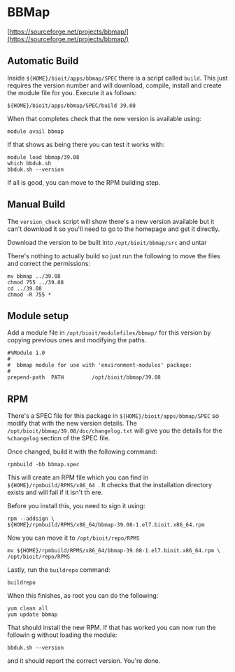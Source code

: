 # BBMap

[https://sourceforge.net/projects/bbmap/](https://sourceforge.net/projects/bbmap/)

## Automatic Build

Inside `${HOME}/bioit/apps/bbmap/SPEC` there is a script called `build`. This just requires the version number and will download, compile, install and create the module file for you. Execute it as follows:

    ${HOME}/bioit/apps/bbmap/SPEC/build 39.08

When that completes check that the new version is available using:

    module avail bbmap

If that shows as being there you can test it works with:

    module load bbmap/39.08
    which bbduk.sh
    bbduk.sh --version

If all is good, you can move to the RPM building step.

## Manual Build

The `version_check` script will show there's a new version available but it can't download it so you'll need to go to the homepage and get it directly.

Download the version to be built into `/opt/bioit/bbmap/src` and untar

There's nothing to actually build so just run the following to move the files and correct the permissions:

    mv bbmap ../39.08
    chmod 755 ../39.08
    cd ../39.08
    chmod -R 755 *

## Module setup

Add a module file in `/opt/bioit/modulefiles/bbmap/` for this version by copying previous ones and modifying the paths.

    #%Module 1.0
    #
    #  bbmap module for use with 'environment-modules' package:
    #
    prepend-path  PATH         /opt/bioit/bbmap/39.08

## RPM

There's a SPEC file for this package in `${HOME}/bioit/apps/bbmap/SPEC` so modify that with the new version details. The `/opt/bioit/bbmap/39.08/doc/changelog.txt` will give you the details for the `%changelog` section of the SPEC file.

Once changed, build it with the following command:

    rpmbuild -bb bbmap.spec

This will create an RPM file which you can find in `${HOME}/rpmbuild/RPMS/x86_64
`. It checks that the installation directory exists and will fail if it isn't th
ere.

Before you install this, you need to sign it using:

    rpm --addsign \
    ${HOME}/rpmbuild/RPMS/x86_64/bbmap-39.08-1.el7.bioit.x86_64.rpm

Now you can move it to `/opt/bioit/repo/RPMS`

    mv ${HOME}/rpmbuild/RPMS/x86_64/bbmap-39.08-1.el7.bioit.x86_64.rpm \
    /opt/bioit/repo/RPMS

Lastly, run the `buildrepo` command:

    buildrepo

When this finishes, as root you can do the following:

    yum clean all
    yum update bbmap

That should install the new RPM. If that has worked you can now run the followin
g without loading the module:

    bbduk.sh --version

and it should report the correct version. You're done.
